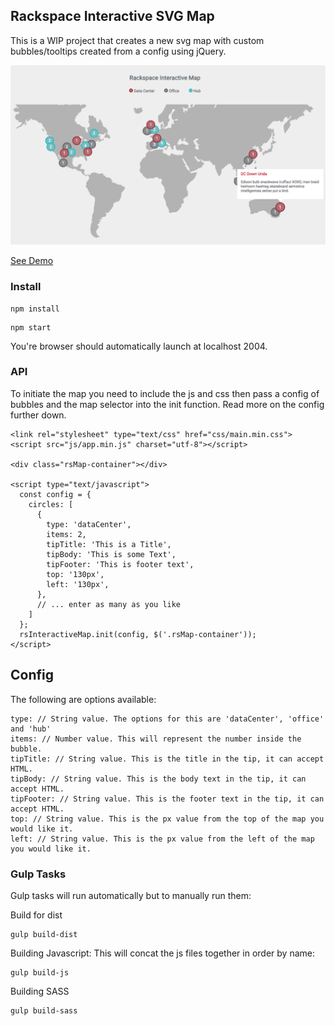 ## Rackspace Interactive SVG Map
This is a WIP project that creates a new svg map with custom bubbles/tooltips created from a config using jQuery.

![alt text](rs-map-demo.png "")

[See Demo](https://0fb555c65f288d09a992-a2085a232a1d2a458a641f48ff12bf08.ssl.cf2.rackcdn.com/rs-interactive-map/index.html)

### Install
```
npm install
```
```
npm start
```
You're browser should automatically launch at localhost 2004.

### API
To initiate the map you need to include the js and css then pass a config of bubbles and the map selector into the init function. Read more on the config further down.
```
<link rel="stylesheet" type="text/css" href="css/main.min.css">
<script src="js/app.min.js" charset="utf-8"></script>

<div class="rsMap-container"></div>

<script type="text/javascript">
  const config = {
    circles: [
      {
        type: 'dataCenter',
        items: 2,
        tipTitle: 'This is a Title',
        tipBody: 'This is some Text',
        tipFooter: 'This is footer text',
        top: '130px',
        left: '130px',
      },
      // ... enter as many as you like
    ]
  };
  rsInteractiveMap.init(config, $('.rsMap-container'));
</script>
```

## Config
The following are options available:
```
type: // String value. The options for this are 'dataCenter', 'office' and 'hub'
items: // Number value. This will represent the number inside the bubble.
tipTitle: // String value. This is the title in the tip, it can accept HTML.
tipBody: // String value. This is the body text in the tip, it can accept HTML.
tipFooter: // String value. This is the footer text in the tip, it can accept HTML.
top: // String value. This is the px value from the top of the map you would like it.
left: // String value. This is the px value from the left of the map you would like it.
```

### Gulp Tasks
Gulp tasks will run automatically but to manually run them:

Build for dist
```
gulp build-dist
```

Building Javascript: This will concat the js files together in order by name:
```
gulp build-js
```

Building SASS
```
gulp build-sass
```
